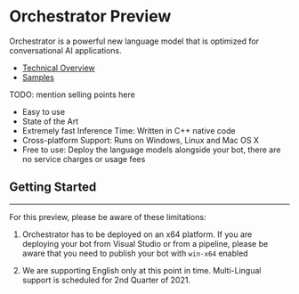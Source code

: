 # Orchestrator Preview
Orchestrator is a powerful new language model that is optimized for conversational AI applications.

- [Technical Overview](https://github.com/microsoft/botframework-sdk/blob/main/Orchestrator/docs/Overview.md)
- [Samples](https://github.com/microsoft/BotBuilder-Samples/tree/main/experimental/orchestrator)

TODO: mention selling points here
- Easy to use
- State of the Art
- Extremely fast Inference Time: Written in C++ native code
- Cross-platform Support: Runs on Windows, Linux and Mac OS X
- Free to use: Deploy the language models alongside your bot, there are no service charges or usage fees

## Getting Started
------------------

For this preview, please be aware of these limitations:

1. Orchestrator has to be deployed on an x64 platform. If you are deploying your bot from Visual Studio or from a pipeline, please be aware that you need to publish your bot with `win-x64` enabled

1. We are supporting English only at this point in time.  Multi-Lingual support is scheduled for 2nd Quarter of 2021.




